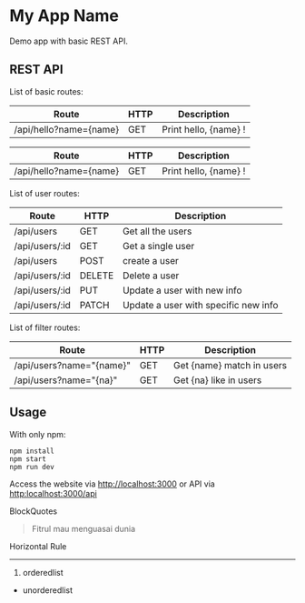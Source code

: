 # My App Name
Demo app with basic REST API.

## REST API
List of basic routes:


| Route                  | HTTP | Description           |
| ---------------------- | ---- | --------------------- |
| /api/hello?name={name} | GET  | Print hello, {name} ! |


| Route | HTTP | Description |
| --- | --- | --- |
| /api/hello?name={name} | GET  | Print hello, {name} ! |


List of user routes:

| Route | HTTP | Description |
| --- | --- | --- |
| /api/users | GET | Get all the users |
| /api/users/:id | GET | Get a single user |
| /api/users | POST | create a user |
| /api/users/:id | DELETE | Delete a user |
| /api/users/:id | PUT | Update a user with new info |
| /api/users/:id | PATCH | Update a user with specific new info |

List of filter routes:

| Route | HTTP | Description |
| --- | --- | --- |
| /api/users?name="{name}" | GET | Get {name} match in users |
| /api/users?name="{na}" | GET | Get {na} like in users |


## Usage

With only npm:

```
npm install
npm start
npm run dev
```


Access the website via [http://localhost:3000](https:www.google.com) or API via [http:localhost:3000/api](www.google.com)


BlockQuotes
> Fitrul mau menguasai dunia



Horizontal Rule
***

1. orderedlist
* unorderedlist
